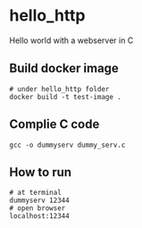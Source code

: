 # hello_http
Hello world with a webserver in C


## Build docker image
```
# under hello_http folder
docker build -t test-image .
```

## Complie C code
```gcc -o dummyserv dummy_serv.c```

## How to run
```
# at terminal
dummyserv 12344
# open browser
localhost:12344
```



